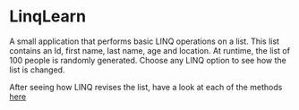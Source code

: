 # LinqLearn

A small application that performs basic LINQ operations on a list. This list contains an Id, first name, last name, age and location. At runtime, the list of 100 people is randomly generated. Choose any LINQ option to see how the list is changed.

After seeing how LINQ revises the list, have a look at each of the methods [here](https://github.com/iomonk/Learn-LINQ/tree/main/Linq/LinqMethods)
